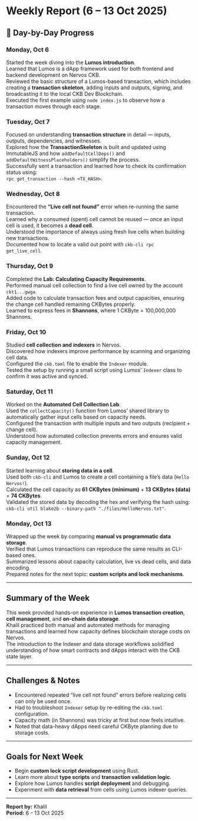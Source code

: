 # Weekly Report (6 – 13 Oct 2025)

## 📅 Day-by-Day Progress

###  Monday, Oct 6
Started the week diving into the **Lumos introduction**.  
Learned that Lumos is a dApp framework used for both frontend and backend development on Nervos CKB.  
Reviewed the basic structure of a Lumos-based transaction, which includes creating a **transaction skeleton**, adding inputs and outputs, signing, and broadcasting it to the local CKB Dev Blockchain.  
Executed the first example using `node index.js` to observe how a transaction moves through each stage.

###  Tuesday, Oct 7
Focused on understanding **transaction structure** in detail — inputs, outputs, dependencies, and witnesses.  
Explored how the **TransactionSkeleton** is built and updated using ImmutableJS and how `addDefaultCellDeps()` and `addDefaultWitnessPlaceholders()` simplify the process.  
Successfully sent a transaction and learned how to check its confirmation status using:  
`rpc get_transaction --hash <TX_HASH>`.

###  Wednesday, Oct 8
Encountered the **“Live cell not found”** error when re-running the same transaction.  
Learned why a consumed (spent) cell cannot be reused — once an input cell is used, it becomes a **dead cell**.  
Understood the importance of always using fresh live cells when building new transactions.  
Documented how to locate a valid out point with `ckb-cli rpc get_live_cell`.

###  Thursday, Oct 9
Completed the **Lab: Calculating Capacity Requirements**.  
Performed manual cell collection to find a live cell owned by the account `ckt1...gwga`.  
Added code to calculate transaction fees and output capacities, ensuring the change cell handled remaining CKBytes properly.  
Learned to express fees in **Shannons**, where 1 CKByte = 100,000,000 Shannons.

###  Friday, Oct 10
Studied **cell collection and indexers** in Nervos.  
Discovered how indexers improve performance by scanning and organizing cell data.  
Configured the `ckb.toml` file to enable the `Indexer` module.  
Tested the setup by running a small script using Lumos’ `Indexer` class to confirm it was active and synced.

###  Saturday, Oct 11
Worked on the **Automated Cell Collection Lab**.  
Used the `collectCapacity()` function from Lumos’ shared library to automatically gather input cells based on capacity needs.  
Configured the transaction with multiple inputs and two outputs (recipient + change cell).  
Understood how automated collection prevents errors and ensures valid capacity management.

###  Sunday, Oct 12
Started learning about **storing data in a cell**.  
Used both `ckb-cli` and Lumos to create a cell containing a file’s data (`Hello Nervos!`).  
Calculated the cell capacity as **61 CKBytes (minimum)** + **13 CKBytes (data)** = **74 CKBytes**.  
Validated the stored data by decoding the hex and verifying the hash using:  
`ckb-cli util blake2b --binary-path "./files/HelloNervos.txt"`.

###  Monday, Oct 13
Wrapped up the week by comparing **manual vs programmatic data storage**.  
Verified that Lumos transactions can reproduce the same results as CLI-based ones.  
Summarized lessons about capacity calculation, live vs dead cells, and data encoding.  
Prepared notes for the next topic: **custom scripts and lock mechanisms**.

---

##  Summary of the Week
This week provided hands-on experience in **Lumos transaction creation**, **cell management**, and **on-chain data storage**.  
Khalil practiced both manual and automated methods for managing transactions and learned how capacity defines blockchain storage costs on Nervos.  
The introduction to the Indexer and data storage workflows solidified understanding of how smart contracts and dApps interact with the CKB state layer.

---

##  Challenges & Notes
- Encountered repeated “live cell not found” errors before realizing cells can only be used once.  
- Had to troubleshoot `Indexer` setup by re-editing the `ckb.toml` configuration.  
- Capacity math (in Shannons) was tricky at first but now feels intuitive.  
- Noted that data-heavy dApps need careful CKByte planning due to storage costs.

---

##  Goals for Next Week
- Begin **custom lock script development** using Rust.  
- Learn more about **type scripts** and **transaction validation logic**.  
- Explore how Lumos handles **script deployment** and debugging.  
- Experiment with **data retrieval** from cells using Lumos indexer queries.

---

**Report by:** Khalil  
**Period:** 6 – 13 Oct 2025  
